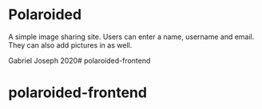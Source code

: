 # Polaroided
A simple image sharing site.  Users can enter a name, username and email.  They can also add pictures in as well.

Gabriel Joseph 2020# polaroided-frontend
# polaroided-frontend
